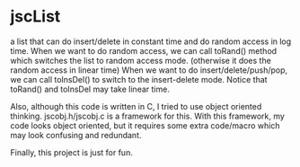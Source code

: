 # jscList
a list that can do insert/delete in constant time and do random access in log time. 
When we want to do random access, we can call toRand() method which switches the list to random access mode. (otherwise it does the random
access in linear time)
When we want to do insert/delete/push/pop, we can call toInsDel() to switch to the insert-delete mode.
Notice that toRand() and toInsDel may take linear time.

Also, although this code is written in C, I tried to use object oriented thinking. jscobj.h/jscobj.c is a framework for this. With this
framework, my code looks object oriented, but it requires some extra code/macro which may look confusing and redundant.

Finally, this project is just for fun.
